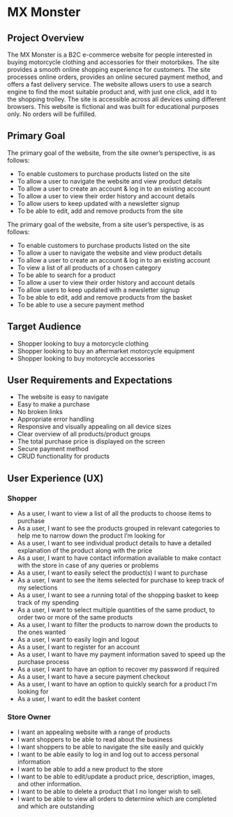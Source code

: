 # MX Monster

## Project Overview

The MX Monster is a B2C e-commerce website for people interested in buying motorcycle clothing and accessories for their motorbikes.
The site provides a smooth online shopping experience for customers. The site processes online orders, provides an online secured payment method, and offers a fast delivery service.
The website allows users to use a search engine to find the most suitable product and, with just one click, add it to the shopping trolley.
The site is accessible across all devices using different browsers.
This website is fictional and was built for educational purposes only. No orders will be fulfilled.

## Primary Goal

The primary goal of the website, from the site owner’s perspective, is as follows:

- To enable customers to purchase products listed on the site
- To allow a user to navigate the website and view product details
- To allow a user to create an account & log in to an existing account
- To allow a user to view their order history and account details
- To allow users to keep updated with a newsletter signup
- To be able to edit, add and remove products from the site

The primary goal of the website, from a site user’s perspective, is as follows:

- To enable customers to purchase products listed on the site
- To allow a user to navigate the website and view product details
- To allow a user to create an account & log in to an existing account
- To view a list of all products of a chosen category
- To be able to search for a product
- To allow a user to view their order history and account details
- To allow users to keep updated with a newsletter signup
- To be able to edit, add and remove products from the basket
- To be able to use a secure payment method

## Target Audience

- Shopper looking to buy a motorcycle clothing
- Shopper looking to buy an aftermarket motorcycle equipment
- Shopper looking to buy motorcycle accessories

## User Requirements and Expectations

- The website is easy to navigate
- Easy to make a purchase
- No broken links
- Appropriate error handling
- Responsive and visually appealing on all device sizes
- Clear overview of all products/product groups
- The total purchase price is displayed on the screen
- Secure payment method
- CRUD functionality for products

## User Experience (UX)

### Shopper

- As a user, I want to view a list of all the products to choose items to purchase
- As a user, I want to see the products grouped in relevant categories to help me to narrow down the product I’m looking for
- As a user, I want to see individual product details to have a detailed explanation of the product along with the price
- As a user, I want to have contact information available to make contact with the store in case of any queries or problems
- As a user, I want to easily select the product(s) I want to purchase
- As a user, I want to see the items selected for purchase to keep track of my selections
- As a user, I want to see a running total of the shopping basket to keep track of my spending
- As a user, I want to select multiple quantities of the same product, to order two or more of the same products
- As a user, I want to filter the products to narrow down the products to the ones wanted
- As a user, I want to easily login and logout
- As a user, I want to register for an account
- As a user, I want to have my payment information saved to speed up the purchase process
- As a user, I want to have an option to recover my password if required
- As a user, I want to have a secure payment checkout
- As a user, I want to have an option to quickly search for a product I'm looking for
- As a user, I want to edit the basket content

### Store Owner

- I want an appealing website with a range of products
- I want shoppers to be able to read about the business
- I want shoppers to be able to navigate the site easily and quickly
- I want to be able easily to log in and log out to access personal information
- I want to be able to add a new product to the store
- I want to be able to edit/update a product price, description, images, and other information.
- I want to be able to delete a product that I no longer wish to sell.
- I want to be able to view all orders to determine which are completed and which are outstanding

